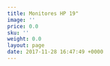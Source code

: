 ```yaml
---
title: Monitores HP 19"
image: ''
price: 0.0
sku: ''
weight: 0.0
layout: page
date: 2017-11-28 16:47:49 +0000
---
```

